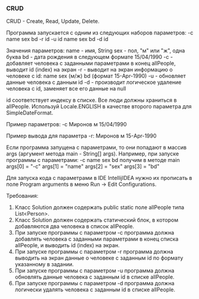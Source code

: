 
### CRUD

CRUD - Create, Read, Update, Delete.

Программа запускается с одним из следующих наборов параметров:
-c name sex bd
-r id
-u id name sex bd
-d id

Значения параметров:
name - имя, String
sex - пол, &quot;м&quot; или &quot;ж&quot;, одна буква
bd - дата рождения в следующем формате 15/04/1990
-c  - добавляет человека с заданными параметрами в конец allPeople, выводит id (index) на экран
-r  - выводит на экран информацию о человеке с id: name sex (м/ж) bd (формат 15-Apr-1990)
-u  - обновляет данные человека с данным id
-d  - производит логическое удаление человека с id, заменяет все его данные на null

id соответствует индексу в списке.
Все люди должны храниться в allPeople.
Используй Locale.ENGLISH в качестве второго параметра для SimpleDateFormat.

Пример параметров:
-c Миронов м 15/04/1990

Пример вывода для параметра -r:
Миронов м 15-Apr-1990

Если программа запущена с параметрами, то они попадают в массив args (аргумент метода main - String[] args).
Например, при запуске программы c параметрами:
-c name sex bd
получим в методе main
args[0] = &quot;-c&quot;
args[1] = &quot;name&quot;
args[2] = &quot;sex&quot;
args[3] = &quot;bd&quot;

Для запуска кода с параметрами в IDE IntellijIDEA нужно их прописать в поле Program arguments в меню Run -&gt; Edit Configurations.


Требования:
1.	Класс Solution должен содержать public static поле allPeople типа List&lt;Person&gt;.
2.	Класс Solution должен содержать статический блок, в котором добавляются два человека в список allPeople.
3.	При запуске программы с параметром -с программа должна добавлять человека с заданными параметрами в конец списка allPeople, и выводить id (index) на экран.
4.	При запуске программы с параметром -r программа должна выводить на экран данные о человеке с заданным id по формату указанному в задании.
5.	При запуске программы с параметром -u программа должна обновлять данные человека с заданным id в списке allPeople.
6.	При запуске программы с параметром -d программа должна логически удалять человека с заданным id в списке allPeople.


